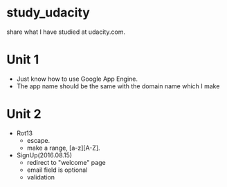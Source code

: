 # study_udacity
share what I have studied at udacity.com.

# Unit 1
* Just know how to use Google App Engine.
* The app name should be the same with the domain name which I make

# Unit 2
* Rot13
	* escape.
	* make a range, [a-z][A-Z]. 
* SignUp(2016.08.15)
    * redirect to "welcome" page
    * email field is optional
    * validation